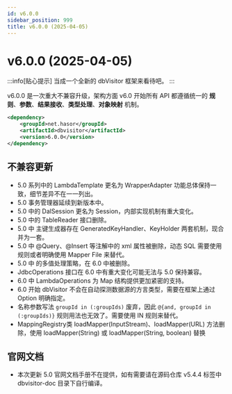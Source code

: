 ```yaml
---
id: v6.0.0
sidebar_position: 999
title: v6.0.0 (2025-04-05)
---
```


# v6.0.0 (2025-04-05)

:::info[贴心提示]
当成一个全新的 dbVisitor 框架来看待吧。
:::

v6.0.0 是一次重大不兼容升级，架构方面 v6.0 开始所有 API 都遵循统一的 **规则**、**参数**、**结果接收**、**类型处理**、**对象映射** 机制。

```xml
<dependency>
    <groupId>net.hasor</groupId>
    <artifactId>dbvisitor</artifactId>
    <version>6.0.0</version>
</dependency>
```

## 不兼容更新

- 5.0 系列中的 LambdaTemplate 更名为 WrapperAdapter 功能总体保持一致，细节差异不在一一列出。
- 5.0 事务管理器延续到新版本中。
- 5.0 中的 DalSession 更名为 Session，内部实现机制有重大变化。
- 5.0 中的 TableReader 接口删除。
- 5.0 中 主键生成器存在 GeneratedKeyHandler、KeyHolder 两套机制，现合并为一套。
- 5.0 中 @Query、@Insert 等注解中的 xml 属性被删除，动态 SQL 需要使用规则或者明确使用 Mapper File 来替代。
- 5.0 中 的多值处理策略，在 6.0 中被删除。
- JdbcOperations 接口在 6.0 中有重大变化可能无法与 5.0 保持兼容。
- 6.0 中 LambdaOperations 为 Map 结构提供更加紧密的支持。
- 6.0 开始 dbVisitor 不会在自动探测数据源的方言类型，需要在框架上通过 Option 明确指定。
- 名称参数写法 `groupId in (:groupIds)` 废弃，因此 `@{and, groupId in (:groupIds)}` 规则用法也无效了。需要使用 IN 规则来替代。
- MappingRegistry类 loadMapper(InputStream)、loadMapper(URL) 方法删除，使用 loadMapper(String) 或 loadMapper(String, boolean) 替换

## 官网文档
- 本次更新 5.0 官网文档手册不在提供，如有需要请在源码仓库 v5.4.4 标签中 dbvisitor-doc 目录下自行编译。
